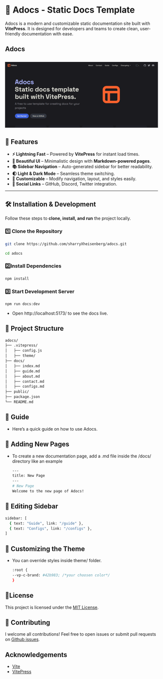 # 📘 Adocs - Static Docs Template

Adocs is a modern and customizable static documentation site built with **VitePress**. It is designed for developers and teams to create clean, user-friendly documentation with ease.

## Adocs  
![Adocs Thumbnail](https://github.com/sharryXheisenberg/adocs/blob/main/adocs.png)  
---

## 📌 Features
- **⚡ Lightning Fast** – Powered by **VitePress** for instant load times.
- **🎨 Beautiful UI** – Minimalistic design with **Markdown-powered pages**.
- **📚 Sidebar Navigation** – Auto-generated sidebar for better readability.
- **🌓 Light & Dark Mode** – Seamless theme switching.
- **📖 Customizable** – Modify navigation, layout, and styles easily.
- **🔗 Social Links** – GitHub, Discord, Twitter integration.

---

## 🛠 **Installation & Development**
Follow these steps to **clone, install, and run** the project locally.

### 1️⃣ Clone the Repository
``` bash
git clone https://github.com/sharryXheisenberg/adocs.git
```
``` bash
cd adocs
```

### 2️⃣Install Dependencies
``` bash
npm install
```

### 3️⃣ Start Development Server
``` bash
npm run docs:dev
```
- Open  http://localhost:5173/ to see the docs live.


## 📖 Project Structure
``` bash
adocs/
├── .vitepress/      
│   ├── config.js    
│   ├── theme/       
├── docs/            
│   ├── index.md     
│   ├── guide.md     
│   ├── about.md     
│   ├── contact.md   
│   ├── configs.md       
├── public/          
├── package.json     
└── README.md        
```

## 📘 Guide
- Here’s a quick guide on how to use Adocs.

## 📂 Adding New Pages
- To create a new documentation page, add a .md file inside the /docs/ directory like an example
  ``` bash
  ---
  title: New Page
  ---
  # New Page
  Welcome to the new page of Adocs!
  ```
## 📝 Editing Sidebar
``` bash
sidebar: [
  { text: "Guide", link: "/guide" },
  { text: "Configs", link: "/configs" },
]
```

## 🎨 Customizing the Theme
- You can override styles inside theme/ folder.
  ``` bash
  :root {
  --vp-c-brand: #42b983; /*your choosen color*/
  }
  ```

  
## 📜License
This project is licensed under the [MIT License](LICENSE).

## 🤝 Contributing
I welcome all contributions! Feel free to open issues or submit pull requests on [Github issues](https://github.com/sharryXheisenberg/adocs/pulls).

## Acknowledgements

- [Vite](https://vitejs.dev/)
- [VitePress](https://vitepress.dev/)
  

  





